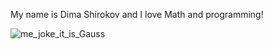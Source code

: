 My name is Dima Shirokov and I love Math and programming!

![me_joke_it_is_Gauss](https://assets.atlasobscura.com/media/W1siZiIsInVwbG9hZHMvcGxhY2VfaW1hZ2VzLzYwZTg2MWQwYzE1MzdmZDljOV9HYXVzcyAzYS5qcGciXSxbInAiLCJ0aHVtYiIsIjEyMDB4PiJdLFsicCIsImNvbnZlcnQiLCItcXVhbGl0eSA4MSAtYXV0by1vcmllbnQiXV0)